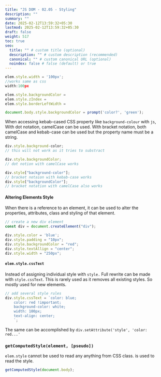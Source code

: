 ```yaml
---
title: "JS DOM - 02.05 - Styling"
description: ""
summary: ""
date: 2025-02-12T13:59:32+05:30
lastmod: 2025-02-12T13:59:32+05:30
draft: false
weight: 517
toc: true
seo:
  title: "" # custom title (optional)
  description: "" # custom description (recommended)
  canonical: "" # custom canonical URL (optional)
  noindex: false # false (default) or true
---
```




```js
elem.style.width = '100px';
//works same as css 
width:100px
```

```js
elem.style.backgroundColor = 
elem.style.zIndex = 
elem.style.borderLeftWidth =

document.body.style.backgroundColor = prompt('color?', 'green');
```

When accessing kebab-cased CSS property like `background-colour` with `js`,
With dot notation, camelCase can be used.
With bracket notation, both camelCase and kebab-case can be used but the property name must be a string.
```js
div.style.background-color;
// this will not work as it tries to substract

div.style.backgroundColor;
// dot notion with camelCase works

div.style["background-color"];
// bracket notaion with kebab-case works
div.style["backgroundColor"];
// bracket notation with camelCase also works
```


#### Altering Elements Style

When there is a reference to an element, it can be used to alter the properties, attributes, class and styling of that element.

```js
// create a new div element
const div = document.createElement("div");

div.style.color = 'blue';
div.style.padding = "10px";
div.style.backgroundColor = "red";
div.style.textAllign = "center";
div.style.width = "250px";
```

#### `elem.style.cssText`

Instead of assigning individual style with `style.` Full rewrite can be made with `style.cssText`.
This is rarely used as it removes all existing styles. So mostly used for new elements.

```js
// add several style rules
div.style.cssText = `color: blue;
	color: red !important;
	background-color: white;
	width: 100px;
	text-align: center;
	`;
```

The same can be accomplished by `div.setAttribute('style', 'color: red...'`


### `getComputedStyle(element, [pseudo])`

`elem.style` cannot be used to read any anything from CSS class.
is used to read the style.

```js
getComputedStyle(document.body);
```
